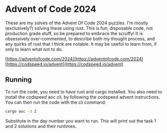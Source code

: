 # Advent of Code 2024

These are my solves of the Advent Of Code 2024 puzzles.
I'm mostly (exclusively?) solving these using rust.
This is fun, disposable code, not production grade stuff, so be prepared to embrace the scruffy!
It is obsessively over-commented, to describe both my thought process, 
and any quirks of rust that I think are notable.
It may be useful to learn from, if only to learn what not to do.

[https://adventofcode.com/2024](https://adventofcode.com/2024)
[https://codspeed.io/advent](https://codspeed.io/advent)

## Running

To run the code, you need to have rust and cargo installed.
You also need to install the codspeed aoc cli, by following the codspeed advent instructions.
You can then run the code with the cli command:


```bash
cargo aoc -d 2
```

Substitute in the day number you want to run.
This will print out the task 1 and 2 solutions and their runtimes.